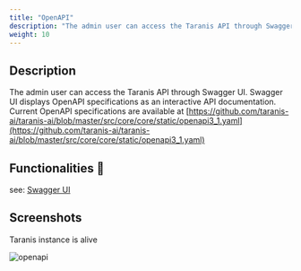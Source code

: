 ```yaml
---
title: "OpenAPI"
description: "The admin user can access the Taranis API through Swagger UI. Swagger UI displays OpenAPI specifications as an interactive API documentation."
weight: 10
---
```


## Description

The admin user can access the Taranis API through Swagger UI. Swagger UI displays OpenAPI specifications as an interactive API documentation.
Current OpenAPI specifications are available at [https://github.com/taranis-ai/taranis-ai/blob/master/src/core/core/static/openapi3_1.yaml](https://github.com/taranis-ai/taranis-ai/blob/master/src/core/core/static/openapi3_1.yaml)

## Functionalities 👤

see: [Swagger UI](https://swagger.io/tools/swagger-ui/)

## Screenshots

Taranis instance is alive

![openapi](/docs/openapi.png)

